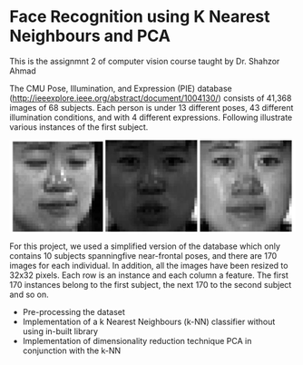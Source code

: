 # Face Recognition using K Nearest Neighbours and PCA

This is the assignmnt 2 of computer vision course taught by Dr. Shahzor Ahmad

The CMU Pose, Illumination, and Expression (PIE) database (http://ieeexplore.ieee.org/abstract/document/1004130/) consists of 41,368 images of 68 subjects. Each person is under 13 different poses, 43 different illumination conditions, and with 4 different expressions. Following illustrate various instances of the first subject.


![](./dataset/1.PNG)


For this project, we used a simplified version of the database which only contains 10 subjects spanningfive near-frontal poses, and there are 170 images for each individual. In addition, all the images have been resized to 32x32 pixels. Each row is an instance and each column a feature. The first 170 instances belong to the first subject, the next 170 to the second subject and so on.

* Pre-processing the dataset
* Implementation of a k Nearest Neighbours (k-NN) classifier without using in-built library
* Implementation of dimensionality reduction technique PCA in conjunction with the k-NN
